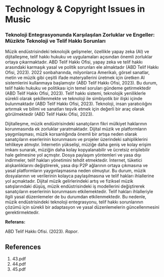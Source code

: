 # Technology & Copyright Issues in Music

### Teknoloji Entegrasyonunda Karşılaşılan Zorluklar ve Engeller: Müzikte Teknoloji ve Telif Hakkı Sorunları

Müzik endüstrisindeki teknolojik gelişmeler, özellikle yapay zeka (AI) ve dijitalleşme, telif hakkı hukuku ve uygulamaları açısından önemli zorluklar ortaya çıkarmaktadır. ABD Telif Hakkı Ofisi, yapay zeka ve telif hakkı arasındaki karmaşık yasal ve politik sorunları ele almaktadır (ABD Telif Hakkı Ofisi, 2023). 2022 sonbaharında, milyonlarca Amerikalı, görsel sanatlar, metin ve müzik gibi çeşitli ifade materyallerini üretmek için üretken AI sistemlerini kullanmaya başlamıştır (ABD Telif Hakkı Ofisi, 2023). Bu durum, telif hakkı hukuku ve politikası için temel soruları gündeme getirmektedir (ABD Telif Hakkı Ofisi, 2023). Telif hakkı sistemi, teknolojik yeniliklerle sürekli olarak şekillenmekte ve teknoloji ile simbiyotik bir ilişki içinde bulunmaktadır (ABD Telif Hakkı Ofisi, 2023). Teknoloji, insan yaratıcılığını artırmak ve bilimi ve sanatları teşvik etmek için değerli bir araç olarak görülmektedir (ABD Telif Hakkı Ofisi, 2023).

Dijitalleşme, müzik endüstrisindeki sanatçıların fikri mülkiyet haklarının korunmasında ek zorluklar yaratmaktadır. Dijital müzik ve platformların yaygınlaşması, müzik korsanlığında önemli bir artışa neden olarak sanatçıların eserlerinin korunmasını ve projeler üzerindeki sahipliklerini tehlikeye atmıştır. İnternetin yükselişi, müziğe daha geniş ve kolay erişim imkanı sunarak, müziğin daha kolay kopyalanabilir ve ücretsiz erişilebilir hale gelmesine yol açmıştır. Dosya paylaşım yöntemleri ve yasa dışı indirmeler, telif hakları yönetimini tehdit etmektedir. İnternet, tüketici alışkanlıklarını değiştirerek, yasa dışı P2P ağlarının ortaya çıkmasına ve yasal platformların yaygınlaşmasına neden olmuştur. Bu durum, müzik dosyalarının ve verilerinin kolayca paylaşılmasına ve telif hakları ihlallerine yol açmaktadır. Dijital müzik gelirlerindeki artış ve fiziksel müzik satışlarındaki düşüş, müzik endüstrisindeki iş modellerini değiştirerek sanatçıların eserlerinin korunmasını etkilemektedir. Telif hakları ihlalleriyle ilgili yasal düzenlemeler de bu durumdan etkilenmektedir. Bu nedenle, müzik endüstrisindeki teknoloji entegrasyonu, telif hakkı sorunlarının çözümü için sürekli bir adaptasyon ve yasal düzenlemelerin güncellenmesini gerektirmektedir.

**Referans:**

ABD Telif Hakkı Ofisi. (2023). *Rapor*.


## References

1. 43.pdf
2. 44.pdf
3. 45.pdf
